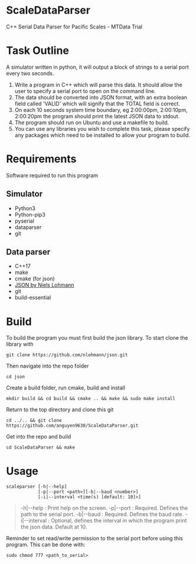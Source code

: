 # ScaleDataParser
C++ Serial Data Parser for Pacific Scales - MTData Trial

# Task Outline
A simulator written in python, it will output a block of strings to a serial port every two seconds.
1. Write a program in C++ which will parse this data. It should allow the user to specify a serial port to open on the command line.
2. The data should be converted into JSON format, with an extra boolean field called 'VALID' which will signify that the TOTAL field is correct.
3. On each 10 seconds system time boundary, eg 2:00:00pm, 2:00:10pm, 2:00:20pm the program should print the latest JSON data to stdout.
4. The program should run on Ubuntu and use a makefile to build.
5. You can use any libraries you wish to complete this task, please specify any packages which need to be installed to allow your program to build.

# Requirements
Software required to run this program
## Simulator
- Python3
- Python-pip3
- pyserial
- dataparser
- git
## Data parser
- C++17
- make
- cmake (for json)
- [JSON by Niels Lohmann](https://github.com/nlohmann/json)
- git
- build-essential
# Build
To build the program you must first build the json library. To start clone the library with
```
git clone https://github.com/nlohmann/json.git
```
Then navigate into the repo folder
```
cd json
```
Create a build folder, run cmake, build and install
```
mkdir build && cd build && cmake .. && make && sudo make install
```
Return to the top directory and clone this git
```
cd ../.. && git clone https://github.com/anguyen9630/ScaleDataParser.git
```
Get into the repo and build
```
cd ScaleDataParser && make
```
# Usage 
```
scaleparser [-h|--help]
            [-p|--port <path>][-b|--baud <number>]
            [-i|--interval <time(s) [default: 10]>]
```
> -h|--help : Print help on the screen.
> -p|--port : Required. Defines the path to the serial port.
> -b|--baud : Required. Defines the baud rate.
> -i|--interval : Optional, defines the interval in which the program print the json data. Default at 10.

Reminder to set read/write permission to the serial port before using this program. This can be done with:
```
sudo chmod 777 <path_to_serial>
```

